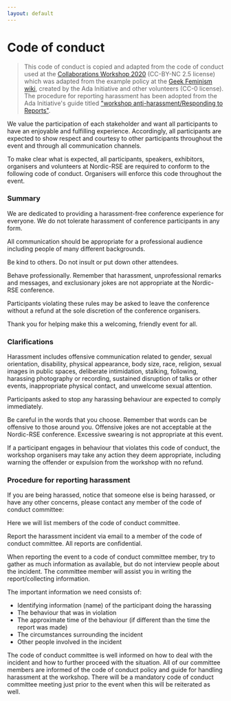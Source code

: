 ```yaml
---
layout: default
---
```


# Code of conduct

> This code of conduct is copied and adapted from the code of conduct used at the
> [Collaborations Workshop 2020](https://www.software.ac.uk/cw20/code-conduct)
> (CC-BY-NC 2.5 license) which was adapted from the example policy at the
> [Geek Feminism wiki](https://geekfeminism.wikia.org/wiki/Conference_anti-harassment/Policy),
> created by the Ada Initiative and other volunteers (CC-0 license).
> The procedure for reporting harassment has been adopted from the Ada Initiative's guide titled
> ["workshop anti-harassment/Responding to Reports"](http://geekfeminism.wikia.com/wiki/Conference_anti-harassment/Responding_to_reports).

We value the participation of each stakeholder and want all participants to
have an enjoyable and fulfilling experience. Accordingly, all participants are
expected to show respect and courtesy to other participants throughout the
event and through all communication channels.

To make clear what is expected, all participants, speakers, exhibitors,
organisers and volunteers at Nordic-RSE are required to conform to the
following code of conduct. Organisers will enforce this code throughout the
event.


### Summary

We are dedicated to providing a harassment-free conference experience for
everyone. We do not tolerate harassment of conference participants in any form.

All communication should be appropriate for a professional audience including
people of many different backgrounds.

Be kind to others. Do not insult or put down other attendees.

Behave professionally. Remember that harassment, unprofessional remarks and
messages, and exclusionary jokes are not appropriate at the Nordic-RSE
conference.

Participants violating these rules may be asked to leave the conference without
a refund at the sole discretion of the conference organisers.

Thank you for helping make this a welcoming, friendly event for all.


### Clarifications

Harassment includes offensive communication related to gender, sexual
orientation, disability, physical appearance, body size, race, religion, sexual
images in public spaces, deliberate intimidation, stalking, following,
harassing photography or recording, sustained disruption of talks or other
events, inappropriate physical contact, and unwelcome sexual attention.

Participants asked to stop any harassing behaviour are expected to comply
immediately.

Be careful in the words that you choose. Remember that words can be offensive
to those around you. Offensive jokes are not acceptable at the Nordic-RSE
conference. Excessive swearing is not appropriate at this event.

If a participant engages in behaviour that violates this code of conduct, the
workshop organisers may take any action they deem appropriate, including
warning the offender or expulsion from the workshop with no refund.


### Procedure for reporting harassment

If you are being harassed, notice that someone else is being harassed, or have
any other concerns, please contact any member of the code of conduct committee:

<div class="alert alert-dismissible alert-warning">
  <p>
    Here we will list members of the code of conduct committee.
  </p>
</div>

Report the harassment incident via email to a member of the code of conduct
committee. All reports are confidential.

When reporting the event to a code of conduct committee member, try to gather
as much information as available, but do not interview people about the
incident. The committee member will assist you in writing the report/collecting
information.

The important information we need consists of:
- Identifying information (name) of the participant doing the harassing
- The behaviour that was in violation
- The approximate time of the behaviour (if different than the time the report was made)
- The circumstances surrounding the incident
- Other people involved in the incident

The code of conduct committee is well informed on how to deal with the incident
and how to further proceed with the situation.  All of our committee members
are informed of the code of conduct policy and guide for handling harassment at
the workshop. There will be a mandatory code of conduct committee meeting just
prior to the event when this will be reiterated as well.
